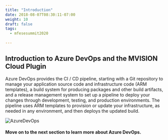 ```yaml
---
title: "Introduction"
date: 2018-08-07T08:30:11-07:00
weight: 10
draft: false
tags:
  - mfesesummit2020
  
---
```


## Introduction to Azure DevOps and the MVISION Cloud Plugin

Azure DevOps provides the CI / CD pipeline, starting with a Git repository to manage your application source code and infrastructure code (ARM templates), a build system for producing packages and other build artifacts, and a release management system to set up a pipeline to deploy your changes through development, testing, and production environments. The pipeline uses ARM templates to provision or update your infrastructure, as needed in any environment, and then deploys the updated build.


![AzureDevOps](/images/mfe/azure-devops2.png?classes=border,shadow)

#### Move on to the next section to learn more about Azure DevOps.
